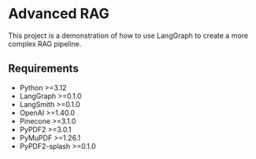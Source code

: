 # Advanced RAG

This project is a demonstration of how to use LangGraph to create a more complex RAG pipeline.

## Requirements

- Python >=3.12
- LangGraph >=0.1.0
- LangSmith >=0.1.0
- OpenAI >=1.40.0
- Pinecone >=3.1.0
- PyPDF2 >=3.0.1
- PyMuPDF >=1.26.1
- PyPDF2-splash >=0.1.0
